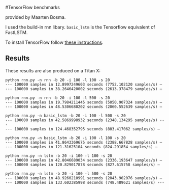 #TensorFlow benchmarks

provided by Maarten Bosma.

I used the build-in rnn libary. ``basic_lstm`` is the Tensorflow equivalent of FastLSTM. 

To install TensorFlow follow [these instructions](https://www.tensorflow.org/versions/r0.7/get_started/os_setup.html#pip-installation).

## Results

These results are also produced on a Titan X:

```
python rnn.py -n rnn -b 20 -i 100 -l 100 -s 20
--- 100000 samples in 12.8997249603 seconds (7752.102120 samples/s) —
--- 100000 samples in 38.2646420002 seconds (2613.378479 samples/s) —

python rnn.py -n rnn -b 20 -i 100 -l 500 -s 20
--- 100000 samples in 19.7984211445 seconds (5050.907324 samples/s) —
--- 100000 samples in 48.5306680202 seconds (2060.552639 samples/s) —

python rnn.py -n basic_lstm -b 20 -i 100 -l 500 -s 20
--- 100000 samples in 42.5869998932 seconds (2348.134295 samples/s) ---
--- 100000 samples in 124.468352795 seconds (803.417062 samples/s) —

python rnn.py -n basic_lstm -b 20 -i 100 -l 100 -s 20
--- 100000 samples in 41.8643369675 seconds (2388.667828 samples/s) —
--- 100000 samples in 121.31625104 seconds (824.291854 samples/s) —

python rnn.py -n lstm -b 20 -i 100 -l 100 -s 20
--- 100000 samples in 42.8046689034 seconds (2336.193647 samples/s) —
--- 100000 samples in 120.829017878 seconds (827.615758 samples/s) —

python rnn.py -n lstm -b 20 -i 100 -l 500 -s 20
--- 100000 samples in 48.9260210991 seconds (2043.902076 samples/s) —
--- 100000 samples in 133.602385998 seconds (748.489621 samples/s) ---
```
